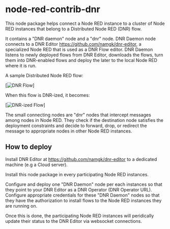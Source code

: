 # node-red-contrib-dnr

This node package helps connect a Node RED instance to a cluster of Node RED instances that belong to a Distributed Node RED (DNR) flow.

It contains a "DNR daemon" node and a "dnr" node. DNR Daemon node connects to a DNR Editor <https://github.com/namgk/dnr-editor>, a specialized Node RED that is used as a DNR Flow editor. DNR Daemon listens to newly deployed flows from DNR Editor, downloads the flows, turn them into DNR-enabled flows and deploy the later to the local Node RED where it is run.

A sample Distributed Node RED flow:

[![DNR Flow](https://snag.gy/Sm9utG.jpg)]

When this flow is DNR-ized, it becomes:

[![DNR-ized Flow](https://snag.gy/TLzaP9.jpg)]

The small connecting nodes are "dnr" nodes that intercept messages among nodes in Node RED. They check if the destination node satisfies the deployment constraints and decide to forward, drop, or redirect the message to appropriate nodes in other Node RED instances.

## How to deploy

Install DNR Editor at <https://github.com/namgk/dnr-editor> to a dedicated machine (e.g a Cloud server).

Install this node package in every participating Node RED instances.

Configure and deploy one "DNR Daemon" node per each instances so that they point to your DNR Editor as a DNR Operator (DNR Operator URL). Configure appropriate credentials for these "DNR Daemon" nodes so that they have the authorization to install flows to the Node RED instances they are running on.

Once this is done, the participating Node RED instances will peridically update their status to the DNR Editor via websocket connections.
